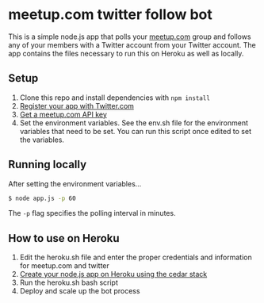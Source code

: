 # meetup.com twitter follow bot

This is a simple node.js app that polls your [meetup.com](http://www.meetup.com) group and follows any of your members with a Twitter account from your Twitter account. The app contains the files necessary to run this on Heroku as well as locally.

## Setup

1. Clone this repo and install dependencies with `npm install`
2. [Register your app with Twitter.com](https://dev.twitter.com/apps/new)
3. [Get a meetup.com API key](http://www.meetup.com/meetup_api/key/)
4. Set the environment variables. See the env.sh file for the environment variables that need to be set. You can run this script once edited to set the variables.

## Running locally

After setting the environment variables...

```bash
$ node app.js -p 60
```

The `-p` flag specifies the polling interval in minutes.

## How to use on Heroku

1. Edit the heroku.sh file and enter the proper credentials and information for meetup.com and twitter
2. [Create your node.js app on Heroku using the cedar stack](https://devcenter.heroku.com/articles/nodejs)
3. Run the heroku.sh bash script
4. Deploy and scale up the bot process
